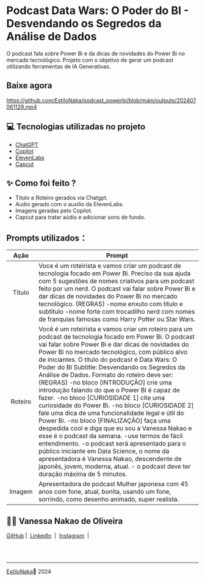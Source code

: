 # Podcast Data Wars: O Poder do BI - Desvendando os Segredos da Análise de Dados

O podcast fala sobre Power Bi e da dicas de novidades do Power Bi no mercado tecnológico.
Projeto com o objetivo de gerar um podcast utilizando ferramentas de IA Generativas.

## Baixe agora
https://github.com/EstiloNaka/podcast_powerbi/blob/main/outputs/202407061129.mp4

## 💻 Tecnologias utilizadas no projeto

- [ChatGPT](https://chat.openai.com/) 
- [Copilot](https://copilot.microsoft.com/)
- [ElevenLabs](https://beta.elevenlabs.io/)
- [Capcut](https://www.capcut.com/pt-br/)

## ✨ Como foi feito ?

- Titulo e Roteiro gerados via Chatgpt.
- Audio gerado com o auxilio da ElevenLabs.
- Imagens geradas pelo Copilot.
- Capcut para tratar aúdio e adicionar sons de fundo.

## Prompts utilizados：

|   Ação   | Prompt                                                                                                                                                                                                                                                                         |
| :------: | ------------------------------------------------------------------------------------------------------------------------------------------------------------------------------------------------------------------------------------------------------------------------------ |
|  Título  | Voce é um roteirista e vamos criar um podcast de tecnologia focado em Power Bi. Preciso da sua ajuda com 5 sugestões de nomes criativos para um podcast feito por um nerd. O podcast vai falar sobre Power Bi e dar dicas de novidades do Power Bi no mercado tecnológico. {REGRAS} -nome enxuto com titulo e subtitulo -nome forte com trocadilho nerd com nomes de franquias famosas como Harry Potter ou Star Wars.
| Roteiro | Você é um roteirista e vamos criar um roteiro para um podcast de tecnologia focado em Power Bi. O podcast vai falar sobre Power Bi e dar dicas de novidades do Power Bi no mercado tecnológico, com público alvo de iniciantes. O título do podcast é Data Wars: O Poder do BI Subtitle: Desvendando os Segredos da Análise de Dados. Formato do roteiro deve ser: {REGRAS} -no bloco [INTRODUÇÃO] crie uma introdução falando do que o Power Bi é capaz de fazer. -no bloco [CURIOSIDADE 1] cite uma curiosidade do Power Bi. -no bloco [CURIOSIDADE 2] fale uma dica de uma funcionalidade legal e útil do Power Bi. -no bloco [FINALIZAÇÃO] faça uma despedida cool e diga que eu sou a Vanessa Nakao e esse é o podcast da semana. -use termos de fácil entendimento. -o podcast será apresentado para o público iniciante em Data Science, o nome da apresentadora é Vanessa Nakao, descendente de japonês, jovem, moderna, atual. - o podcast deve ter duração máxima de 5 minutos.
|  Imagem | Apresentadora de podcast Mulher japonesa com 45 anos com fone, atual, bonita, usando um fone, sorrindo, como desenho animado, super realista.
      

## 👨‍💻 Vanessa Nakao de Oliveira

<a href="https://github.com/EstiloNaka">
    GitHub</a>&nbsp;|&nbsp;
    <a href="https://www.linkedin.com/in/vanessa-nakao-de-oliveira-2337b7b1/">LinkedIn</a>
&nbsp;|&nbsp;
    <a href="https://www.instagram.com/vanessanakao?igsh=a3Fxam5lYmRzMGE2">
    Instagram</a>
&nbsp;|&nbsp;</p>
</p>
<br/><br/>
<p>
    
---

[EstiloNaka](https://github.com/EstiloNaka/createEbook)💜
2024
